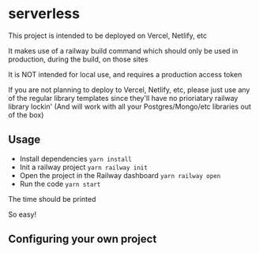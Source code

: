 # serverless

This project is intended to be deployed on Vercel, Netlify, etc

It makes use of a railway build command which should only be used in production, during the build, on those sites

It is NOT intended for local use, and requires a production access token

If you are not planning to deploy to Vercel, Netlify, etc, please just use any of the regular library templates since they'll have no prioriatary railway library lockin' (And will work with all your Postgres/Mongo/etc libraries out of the box)

## Usage

- Install dependencies `yarn install`
- Init a railway project `yarn railway init`
- Open the project in the Railway dashboard `yarn railway open`
- Run the code `yarn start`

The time should be printed

So easy!

## Configuring your own project
